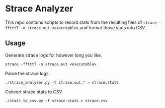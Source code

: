 # Strace Analyzer

This repo contains scripts to record stats from the resulting files of `strace -fftttT -o strace.out <executable>` and format those stats into CSV.

## Usage

Generate strace logs for however long you like.
```
strace -fftttT -o strace.out <executable>
```
Parse the strace logs
```
./strace_analyzer.py -f strace.out.* > strace.stats
```
Convert strace stats to CSV
```
./stats_to_csv.py -f strace.stats > strace.csv
```
